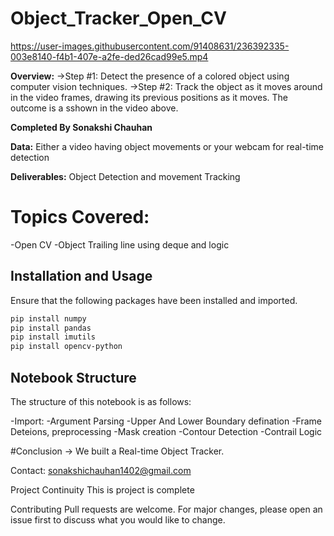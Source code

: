 # Object_Tracker_Open_CV

https://user-images.githubusercontent.com/91408631/236392335-003e8140-f4b1-407e-a2fe-ded26cad99e5.mp4

**Overview:**
->Step #1: Detect the presence of a colored object using computer vision techniques.
->Step #2: Track the object as it moves around in the video frames, drawing its previous positions as it moves.
The outcome is a sshown in the video above.

**Completed By Sonakshi Chauhan**

**Data:** Either a video having object movements or your webcam for real-time detection

**Deliverables:** Object Detection and movement Tracking

# Topics Covered:
-Open CV
-Object Trailing line using deque and logic

## Installation and Usage

Ensure that the following packages have been installed and imported.

```bash
pip install numpy
pip install pandas
pip install imutils
pip install opencv-python
```
## Notebook Structure
The structure of this notebook is as follows:

 -Import:
 -Argument Parsing
 -Upper And Lower Boundary defination
 -Frame Deteions, preprocessing 
 -Mask creation
 -Contour Detection
 -Contrail Logic
 
#Conclusion -> We built a Real-time  Object Tracker. 

Contact: sonakshichauhan1402@gmail.com

Project Continuity
This is project is complete

Contributing
Pull requests are welcome. For major changes, please open an issue first to discuss what you would like to change.

